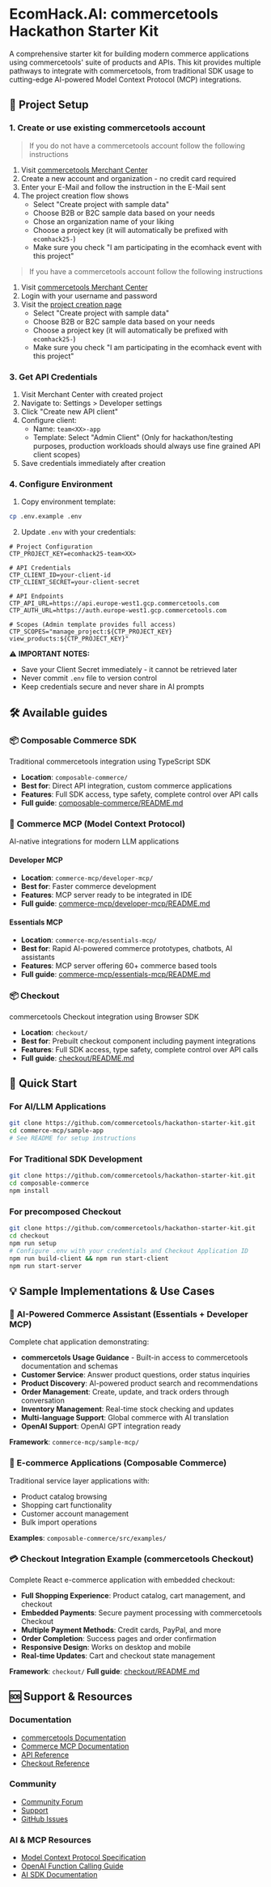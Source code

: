 # EcomHack.AI: commercetools Hackathon Starter Kit

A comprehensive starter kit for building modern commerce applications using commercetools' suite of products and APIs. This kit provides multiple pathways to integrate with commercetools, from traditional SDK usage to cutting-edge AI-powered Model Context Protocol (MCP) integrations.

## 🔑 Project Setup

### 1. Create or use existing commercetools account

> If you do not have a commercetools account follow the following instructions
 
1. Visit [commercetools Merchant Center](https://mc.europe-west1.gcp.commercetools.com/login/new)
2. Create a new account and organization - no credit card required
3. Enter your E-Mail and follow the instruction in the E-Mail sent
4. The project creation flow shows
   - Select "Create project with sample data"
   - Choose B2B or B2C sample data based on your needs
   - Chose an organization name of your liking
   - Choose a project key (it will automatically be prefixed with `ecomhack25-`)
   - Make sure you check "I am participating in the ecomhack event with this project"

> If you have a commercetools account follow the following instructions

1. Visit [commercetools Merchant Center](https://mc.europe-west1.gcp.commercetools.com/login)
2. Login with your username and password
3. Visit the [project creation page](https://mc.europe-west1.gcp.commercetools.com/account/projects/new)
   - Select "Create project with sample data"
   - Choose B2B or B2C sample data based on your needs
   - Choose a project key (it will automatically be prefixed with `ecomhack25-`)
   - Make sure you check "I am participating in the ecomhack event with this project"

### 3. Get API Credentials
1. Visit Merchant Center with created project
2. Navigate to: Settings > Developer settings
3. Click "Create new API client"
4. Configure client:
   - Name: `team<XX>-app`
   - Template: Select "Admin Client" (Only for hackathon/testing purposes, production workloads should always use fine grained API client scopes)
5. Save credentials immediately after creation

### 4. Configure Environment
1. Copy environment template:
```bash
cp .env.example .env
```

2. Update `.env` with your credentials:
```env
# Project Configuration
CTP_PROJECT_KEY=ecomhack25-team<XX>

# API Credentials
CTP_CLIENT_ID=your-client-id
CTP_CLIENT_SECRET=your-client-secret

# API Endpoints
CTP_API_URL=https://api.europe-west1.gcp.commercetools.com
CTP_AUTH_URL=https://auth.europe-west1.gcp.commercetools.com

# Scopes (Admin template provides full access)
CTP_SCOPES="manage_project:${CTP_PROJECT_KEY} view_products:${CTP_PROJECT_KEY}"
```

⚠️ **IMPORTANT NOTES:**
- Save your Client Secret immediately - it cannot be retrieved later
- Never commit `.env` file to version control
- Keep credentials secure and never share in AI prompts


## 🛠 Available guides

### 📦 **Composable Commerce SDK**
Traditional commercetools integration using TypeScript SDK
- **Location**: `composable-commerce/`
- **Best for**: Direct API integration, custom commerce applications
- **Features**: Full SDK access, type safety, complete control over API calls
- **Full guide**: [composable-commerce/README.md](composable-commerce/README.md)

### 🤖 **Commerce MCP (Model Context Protocol)**
AI-native integrations for modern LLM applications

#### **Developer MCP**
- **Location**: `commerce-mcp/developer-mcp/`
- **Best for**: Faster commerce development
- **Features**: MCP server ready to be integrated in IDE
- **Full guide**: [commerce-mcp/developer-mcp/README.md](commerce-mcp/developer-mcp/README.md)

#### **Essentials MCP**
- **Location**: `commerce-mcp/essentials-mcp/`
- **Best for**: Rapid AI-powered commerce prototypes, chatbots, AI assistants
- **Features**: MCP server offering 60+ commerce based tools 
- **Full guide**: [commerce-mcp/essentials-mcp/README.md](commerce-mcp/essentials-mcp/README.md)

### 📦 **Checkout**
commercetools Checkout integration using Browser SDK
- **Location**: `checkout/`
- **Best for**: Prebuilt checkout component including payment integrations
- **Features**: Full SDK access, type safety, complete control over API calls
- **Full guide**: [checkout/README.md](checkout/README.md)

## 🚀 Quick Start

### For AI/LLM Applications
```bash
git clone https://github.com/commercetools/hackathon-starter-kit.git
cd commerce-mcp/sample-app
# See README for setup instructions
```

### For Traditional SDK Development
```bash
git clone https://github.com/commercetools/hackathon-starter-kit.git
cd composable-commerce
npm install
```

### For precomposed Checkout
```bash
git clone https://github.com/commercetools/hackathon-starter-kit.git
cd checkout
npm run setup
# Configure .env with your credentials and Checkout Application ID
npm run build-client && npm run start-client
npm run start-server
```

## 💡 Sample Implementations & Use Cases

### 🎯 **AI-Powered Commerce Assistant** (Essentials + Developer MCP)
Complete chat application demonstrating:
- **commercetols Usage Guidance** - Built-in access to commercetools documentation and schemas
- **Customer Service**: Answer product questions, order status inquiries
- **Product Discovery**: AI-powered product search and recommendations
- **Order Management**: Create, update, and track orders through conversation
- **Inventory Management**: Real-time stock checking and updates
- **Multi-language Support**: Global commerce with AI translation
- **OpenAI Support**: OpenAI GPT integration ready

**Framework**: `commerce-mcp/sample-mcp/`

### 🛒 **E-commerce Applications** (Composable Commerce)
Traditional service layer applications with:
- Product catalog browsing
- Shopping cart functionality
- Customer account management
- Bulk import operations

**Examples**: `composable-commerce/src/examples/`

### 💳 **Checkout Integration Example** (commercetools Checkout)
Complete React e-commerce application with embedded checkout:
- **Full Shopping Experience**: Product catalog, cart management, and checkout
- **Embedded Payments**: Secure payment processing with commercetools Checkout
- **Multiple Payment Methods**: Credit cards, PayPal, and more
- **Order Completion**: Success pages and order confirmation
- **Responsive Design**: Works on desktop and mobile
- **Real-time Updates**: Cart and checkout state management

**Framework**: `checkout/`
**Full guide**: [checkout/README.md](checkout/README.md)



## 🆘 Support & Resources

### **Documentation**
- [commercetools Documentation](https://docs.commercetools.com)
- [Commerce MCP Documentation](https://docs.commercetools.com/sdk/commerce-mcp)
- [API Reference](https://docs.commercetools.com/api)
- [Checkout Reference](https://docs.commercetools.com/checkout)

### **Community**
- [Community Forum](https://community.commercetools.com)
- [Support](https://support.commercetools.com)
- [GitHub Issues](https://github.com/commercetools/hackathon-starter-kit/issues)

### **AI & MCP Resources**
- [Model Context Protocol Specification](https://spec.modelcontextprotocol.io/)
- [OpenAI Function Calling Guide](https://platform.openai.com/docs/guides/function-calling)
- [AI SDK Documentation](https://sdk.vercel.ai/docs)

